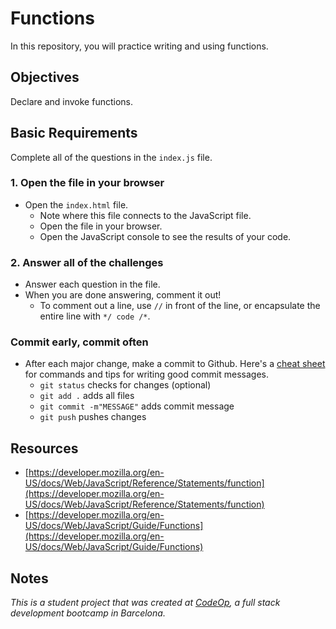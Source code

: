 # Functions

In this repository, you will practice writing and using functions.

## Objectives

Declare and invoke functions.

## Basic Requirements

Complete all of the questions in the `index.js` file.

### 1. Open the file in your browser

- Open the `index.html` file.
  - Note where this file connects to the JavaScript file.
  - Open the file in your browser.
  - Open the JavaScript console to see the results of your code.

### 2. Answer all of the challenges

- Answer each question in the file.
- When you are done answering, comment it out!
  - To comment out a line, use `//` in front of the line, or encapsulate the entire line with `*/ code /*`.

### Commit early, commit often

- After each major change, make a commit to Github. Here's a [cheat sheet](https://www.git-tower.com/blog/git-cheat-sheet) for commands and tips for writing good commit messages.
  - `git status` checks for changes (optional)
  - `git add .` adds all files
  - `git commit -m"MESSAGE"` adds commit message
  - `git push` pushes changes

## Resources

- [https://developer.mozilla.org/en-US/docs/Web/JavaScript/Reference/Statements/function](https://developer.mozilla.org/en-US/docs/Web/JavaScript/Reference/Statements/function)
- [https://developer.mozilla.org/en-US/docs/Web/JavaScript/Guide/Functions](https://developer.mozilla.org/en-US/docs/Web/JavaScript/Guide/Functions)

## Notes

_This is a student project that was created at [CodeOp](http://CodeOp.tech), a full stack development bootcamp in Barcelona._
